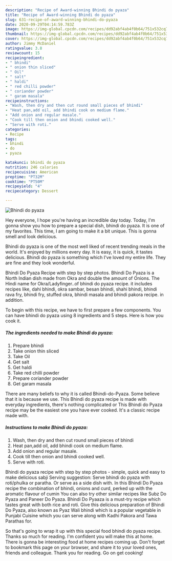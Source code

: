 ```yaml
---
description: "Recipe of Award-winning Bhindi do pyaza"
title: "Recipe of Award-winning Bhindi do pyaza"
slug: 631-recipe-of-award-winning-bhindi-do-pyaza
date: 2020-09-29T04:14:59.783Z
image: https://img-global.cpcdn.com/recipes/dd92abf4ab4f0b64/751x532cq70/bhindi-do-pyaza-recipe-main-photo.jpg
thumbnail: https://img-global.cpcdn.com/recipes/dd92abf4ab4f0b64/751x532cq70/bhindi-do-pyaza-recipe-main-photo.jpg
cover: https://img-global.cpcdn.com/recipes/dd92abf4ab4f0b64/751x532cq70/bhindi-do-pyaza-recipe-main-photo.jpg
author: Jimmy McDaniel
ratingvalue: 3.8
reviewcount: 15
recipeingredient:
- " bhindi"
- " onion thin sliced"
- " Oil"
- " salt"
- " haldi"
- " red chilli powder"
- " coriander powder"
- " garam masala"
recipeinstructions:
- "Wash, then dry and then cut round small pieces of bhindi"
- "Heat pan,add oil, add bhindi cook on medium flame."
- "Add onion and regular masale."
- "Cook till then onion and bhindi cooked well."
- "Serve with roti."
categories:
- Recipe
tags:
- bhindi
- do
- pyaza

katakunci: bhindi do pyaza 
nutrition: 246 calories
recipecuisine: American
preptime: "PT32M"
cooktime: "PT50M"
recipeyield: "4"
recipecategory: Dessert

---
```



![Bhindi do pyaza](https://img-global.cpcdn.com/recipes/dd92abf4ab4f0b64/751x532cq70/bhindi-do-pyaza-recipe-main-photo.jpg)

Hey everyone, I hope you're having an incredible day today. Today, I'm gonna show you how to prepare a special dish, bhindi do pyaza. It is one of my favorites. This time, I am going to make it a bit unique. This is gonna smell and look delicious.

Bhindi do pyaza is one of the most well liked of recent trending meals in the world. It's enjoyed by millions every day. It is easy, it is quick, it tastes delicious. Bhindi do pyaza is something which I've loved my entire life. They are fine and they look wonderful.

Bhindi Do Pyaza Recipe with step by step photos. Bhindi Do Pyaza is a North Indian dish made from Okra and double the amount of Onions. The Hindi name for Okra/Ladyfinger..of bhindi do pyaza recipe. it includes recipes like, dahi bhindi, okra sambar, besan bhindi, shahi bhindi, bhindi rava fry, bhindi fry, stuffed okra, bhindi masala and bhindi pakora recipe. in addition.


To begin with this recipe, we have to first prepare a few components. You can have bhindi do pyaza using 8 ingredients and 5 steps. Here is how you cook it.

<!--inarticleads1-->

##### The ingredients needed to make Bhindi do pyaza:

1. Prepare  bhindi
1. Take  onion thin sliced
1. Take  Oil
1. Get  salt
1. Get  haldi
1. Take  red chilli powder
1. Prepare  coriander powder
1. Get  garam masala


There are many beliefs to why it is called Bhindi-do-Pyaza. Some believe that it is because we use. This Bhindi do pyaza recipe is made with everyday ingredients, there&#39;s nothing complicated or This Bhindi do Pyaza recipe may be the easiest one you have ever cooked. It&#39;s a classic recipe made with. 

<!--inarticleads2-->

##### Instructions to make Bhindi do pyaza:

1. Wash, then dry and then cut round small pieces of bhindi
1. Heat pan,add oil, add bhindi cook on medium flame.
1. Add onion and regular masale.
1. Cook till then onion and bhindi cooked well.
1. Serve with roti.


Bhindi do pyaza recipe with step by step photos - simple, quick and easy to make delicious sabji Serving suggestion: Serve bhindi do pyaza with roti/phulka or paratha. Or serve as a side dish with. In this Bhindi Do Pyaza recipe the combination of bhindi, onions and curd, perked up with the aromatic flavour of cumin You can also try other similar recipes like Subz Do Pyaza and Paneer Do Pyaza. Bhindi Do Pyaaza is a must-try recipe which tastes great with both rice and roti. Give this delicious preparation of Bhindi Do Pyaza, also known as Pyaz Wali bhindi which is a popular vegetable in Punjabi Cuisine which you can serve along with Kadhi Pakora and Tawa Parathas for. 

So that's going to wrap it up with this special food bhindi do pyaza recipe. Thanks so much for reading. I'm confident you will make this at home. There is gonna be interesting food at home recipes coming up. Don't forget to bookmark this page on your browser, and share it to your loved ones, friends and colleague. Thank you for reading. Go on get cooking!
